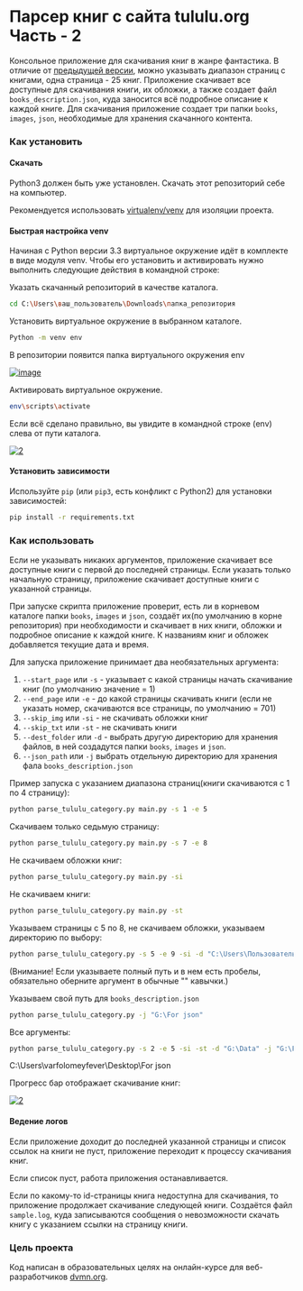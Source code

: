 # Парсер книг с сайта tululu.org Часть - 2

Консольное приложение для скачивания книг в жанре фантастика. В отличие от 
[предыдущей версии](https://github.com/Araime/online-library-parsing), можно 
указывать диапазон страниц с книгами, одна страница - 25 книг. Приложение скачивает
все доступные для скачивания книги, их обложки, а также создает файл `books_description.json`,
куда заносится всё подробное описание  к каждой книге. Для скачивания приложение 
создает три папки `books`, `images`, `json`, необходимые для хранения скачанного 
контента.

### Как установить

#### Скачать

Python3 должен быть уже установлен. Скачать этот репозиторий себе на компьютер.

Рекомендуется использовать [virtualenv/venv](https://docs.python.org/3/library/venv.html)
для изоляции проекта.

#### Быстрая настройка venv

Начиная с Python версии 3.3 виртуальное окружение идёт в комплекте в виде модуля
venv. Чтобы его установить и активировать нужно выполнить следующие действия в
командной строке:  

Указать скачанный репозиторий в качестве каталога.
```sh
cd C:\Users\ваш_пользователь\Downloads\папка_репозитория
```
Установить виртуальное окружение в выбранном каталоге.
```sh
Python -m venv env
```
В репозитории появится папка виртуального окружения env  

<a href="https://imgbb.com/"><img src="https://i.ibb.co/Hn4C6PD/image.png" alt="image" border="0"></a>

Активировать виртуальное окружение.
```sh
env\scripts\activate
```
Если всё сделано правильно, вы увидите в командной строке (env) слева от пути 
каталога.  

<a href="https://imgbb.com/"><img src="https://i.ibb.co/MZ72r22/2.png" alt="2" border="0"></a>

#### Установить зависимости

Используйте `pip` (или `pip3`, есть конфликт с Python2) для установки 
зависимостей:

```sh
pip install -r requirements.txt
```

### Как использовать

Если не указывать никаких аргументов, приложение скачивает все доступные книги с первой
до последней страницы. Если указать только начальную страницу, приложение скачивает доступные книги
с указанной страницы.

При запуске скрипта приложение проверит, есть ли в корневом каталоге папки
`books`, `images` и `json`, создаёт их(по умолчанию в корне репозитория) при 
необходимости и скачивает в них книги, обложки и подробное описание к каждой 
книге. К названиям книг и обложек добавляется текущие дата и время.

Для запуска приложение принимает два необязательных аргумента:
  1. `--start_page` или `-s` - указывает с какой страницы начать скачивание книг
     (по умолчанию значение = 1)
  1. `--end_page` или `-e` - до какой страницы скачивать книги
     (если не указать номер, скачиваются все страницы, по умолчанию = 701)
  1. `--skip_img` или `-si` - не скачивать обложки книг
  1. `--skip_txt` или `-st` - не скачивать книги
  1. `--dest_folder` или `-d` - выбрать другую директорию для хранения файлов, в ней
     создадутся папки `books`, `images` и `json`.
  1. `--json_path` или `-j` выбрать отдельную директорию для хранения фала `books_description.json`

Пример запуска с указанием диапазона страниц(книги скачиваются с 1 по 4 страницу):
```sh
python parse_tululu_category.py main.py -s 1 -e 5
```
Скачиваем только седьмую страницу:
```sh
python parse_tululu_category.py main.py -s 7 -e 8
```
Не скачиваем обложки книг:
```sh
python parse_tululu_category.py main.py -si
```
Не скачиваем книги:
```sh
python parse_tululu_category.py main.py -st
```
Указываем страницы с 5 по 8, не скачиваем обложки, указываем директорию по выбору:
```sh
python parse_tululu_category.py -s 5 -e 9 -si -d "C:\Users\Пользователь\Desktop\Новая папка (2)"
```
(Внимание! Если указываете полный путь и в нем есть пробелы, обязательно оберните 
аргумент в обычные "" кавычки.)  

Указываем свой путь для `books_description.json`
```sh
python parse_tululu_category.py -j "G:\For json"
```
Все аргументы:
```sh
python parse_tululu_category.py -s 2 -e 5 -si -st -d "G:\Data" -j "G:\For json"
```

C:\Users\varfolomeyfever\Desktop\For json


Прогресс бар отображает скачивание книг:  

<a href="https://ibb.co/jR4pbS5"><img src="https://i.ibb.co/WtKTGL3/2.png" alt="2" border="0"></a>

#### Ведение логов

Если приложение доходит до последней указанной страницы и список ссылок на книги 
не пуст, приложение переходит к процессу скачивания книг.

Если список пуст, работа приложения останавливается.

Если по какому-то id-страницы книга недоступна для скачивания, то приложение продолжает 
скачивание следующей книги. Создаётся файл `sample.log`, куда записываются сообщения 
о невозможности скачать книгу с указанием ссылки на страницу книги.

### Цель проекта

Код написан в образовательных целях на онлайн-курсе для веб-разработчиков [dvmn.org](https://dvmn.org).